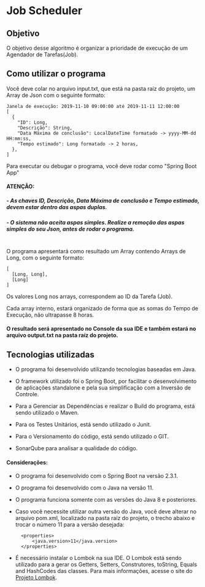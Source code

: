 # Job Scheduler


## Objetivo

O objetivo desse algoritmo é organizar a prioridade de execução de um Agendador de Tarefas(Job).

## Como utilizar o programa

Você deve colar no arquivo input.txt, que está na pasta raíz do projeto, um Array de Json com o seguinte formato:
    
    Janela de execução: 2019-11-10 09:00:00 até 2019-11-11 12:00:00
    [
      {
        "ID": Long,
        "Descrição": String, 
        "Data Máxima de conclusão": LocalDateTime formatado -> yyyy-MM-dd HH:mm:ss, 
        "Tempo estimado": Long formatado -> 2 horas,
      },
    ]

Para executar ou debugar o programa, você deve rodar como "Spring Boot App"

#### ATENÇÃO:
##### - As chaves ID, Descrição, Data Máxima de conclusão e Tempo estimado, devem estar dentro das aspas duplas.
##### - O sistema não aceita aspas simples. Realize a remoção das aspas simples do seu Json, antes de rodar o programa.
\
O programa apresentará como resultado um Array contendo Arrays de Long, com o seguinte formato:

    [
      [Long, Long],
      [Long] 
    ]

Os valores Long nos arrays, correspondem ao ID da Tarefa (Job).

Cada array interno, estará organizado de forma que as somas do Tempo de Execução, não ultrapasse 8 horas.

#### O resultado será apresentado no Console da sua IDE e também estará no arquivo output.txt na pasta raíz do projeto.

## Tecnologias utilizadas

- O programa foi desenvolvido utilizando tecnologias baseadas em Java.

- O framework utilizado foi o Spring Boot, por facilitar o desenvolvimento de aplicações standalone e pela sua simplificação com a Inversão de Controle.

- Para a Gerenciar as Dependências e realizar o Build do programa, está sendo utilizado o Maven.

- Para os Testes Unitários, está sendo utilizado o Junit.

- Para o Versionamento do código, está sendo utilizado o GIT.

- SonarQube para analisar a qualidade do código.

#### Considerações:

- O programa foi desenvolvido com o Spring Boot na versão 2.3.1.
- O programa foi desenvolvido com o Java na versão 11.
- O programa funciona somente com as versões do Java 8 e posteriores.
- Caso você necessite utilizar outra versão do Java, você deve alterar no arquivo pom.xml, localizado na pasta raíz do projeto, 
  o trecho abaixo e trocar o número 11 para a versão desejada:

        <properties>
            <java.version>11</java.version>
        </properties>

- É necessário instalar o Lombok na sua IDE. O Lombok está sendo utilizado para a gerar os Getters, 
  Setters, Construtores, toString, Equals and HashCodes das classes.
  Para mais informações, acesse o site do [Projeto Lombok](https://projectlombok.org/).
